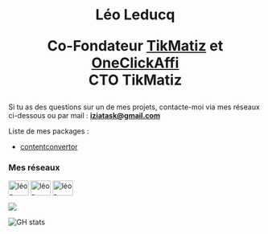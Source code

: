 <h1 align="center">Léo Leducq
  
Co-Fondateur [TikMatiz](https://tikmatiz.io) et [OneClickAffi](https://oneclickaffi.com)
<br/>CTO TikMatiz
</h1>

Si tu as des questions sur un de mes projets, contacte-moi via mes réseaux ci-dessous ou par mail : **iziatask@gmail.com**  

Liste de mes packages :  
- [contentconvertor](https://pypi.org/project/contentconvertor/)

<h3 align="left">Mes réseaux</h3>
<p align="left">
<a href="https://linkedin.com/in/leoleducq" target="blank"><img align="center" src="https://raw.githubusercontent.com/rahuldkjain/github-profile-readme-generator/master/src/images/icons/Social/linked-in-alt.svg" alt="léo-leducq" height="30" width="40" /></a>
<a href="https://twitter.com/iziatask" target="blank"><img align="center" src="https://raw.githubusercontent.com/rahuldkjain/github-profile-readme-generator/master/src/images/icons/Social/twitter-alt.svg" alt="léo-leducq" height="30" width="40" /></a>
<a href="https://www.kaggle.com/leoleducq" target="blank"><img align="center" src="https://cdn4.iconfinder.com/data/icons/logos-and-brands/512/189_Kaggle_logo_logos-512.png" alt="léo-leducq" height="30" width="40" /></a>
</p>

<img align="center" src="https://www.codewars.com/users/iziatask/badges/micro" />

![GH stats](https://github-readme-stats.vercel.app/api?username=leoleducq&show_icons=true&theme=dark)
